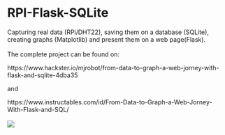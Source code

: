 # RPI-Flask-SQLite
Capturing real data (RPi/DHT22), saving them on a database (SQLite), creating graphs (Matplotlib) and present them on a web page(Flask). 
<br>
<br>
The complete project can be found on:
<p>
https://www.hackster.io/mjrobot/from-data-to-graph-a-web-jorney-with-flask-and-sqlite-4dba35
  </p>
<p>
and
</p>
https://www.instructables.com/id/From-Data-to-Graph-a-Web-Jorney-With-Flask-and-SQL/
<br>
<br>
<img src="https://github.com/Mjrovai/RPI-Flask-SQLite/blob/master/diagBlocos.png?raw=true">
